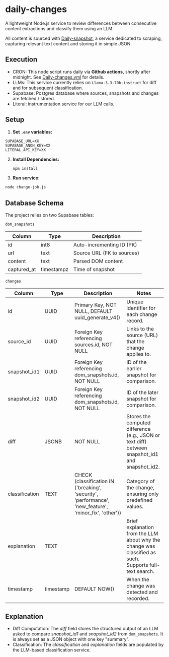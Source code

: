 # daily-changes

A lightweight Node.js service to review differences between consecutive content extractions and classify them using an LLM.

All content is sourced with [Daily-snapshot](https://github.com/tgenaitay/daily-snapshot), a service dedicated to scraping, capturing relevant text content and storing it in simple JSON. 

## Execution

- CRON: This node script runs daily via **Github actions**, shortly after midnight. See [Daily-changes.yml](https://github.com/tgenaitay/daily-change/blob/main/.github/workflows/daily-changes.yml) for details.
- LLMs: This service currently relies on `Llama-3.3-70b-instruct` for diff and for subsequent classification. 
- Supabase: Postgres database where sources, snapshots and changes are fetched / stored.
- Literal: instrumentation service for our LLM calls.

## Setup

1. **Set `.env` variables:**

```
SUPABASE_URL=XX
SUPABASE_ANON_KEY=XX
LITERAL_API_KEY=XX
```

2. **Install Dependencies:**
   ```bash
   npm install

3. **Run service:**

```bash
node change-job.js
```

## Database Schema

The project relies on two Supabase tables:

`dom_snapshots`

| Column | Type | Description | 
|--------|------|-------------|
| id     | int8     | Auto-incrementing ID (PK)          |
| url    | text     | Source URL (FK to sources)            |
| content    | text     | Parsed DOM content            |
| captured_at    | timestampz     | Time of snapshot            |

`changes`

| Column | Type | Description | Notes | 
|--------|------|-------------|-------------|
| id     | UUID     | Primary Key, NOT NULL, DEFAULT uuid_generate_v4()          | Unique identifier for each change record.|
| source_id     | UUID     | Foreign Key referencing sources.id, NOT NULL          | Links to the source (URL) that the change applies to.|
| snapshot_id1     | UUID     | Foreign Key referencing dom_snapshots.id, NOT NULL          | ID of the earlier snapshot for comparison.|
| snapshot_id2     | UUID     | Foreign Key referencing dom_snapshots.id, NOT NULL        | ID of the later snapshot for comparison.|
| diff     | JSONB     |  NOT NULL       | Stores the computed difference (e.g., JSON or text diff) between snapshot_id1 and snapshot_id2.|
| classification     | TEXT     | CHECK (classification IN ('breaking', 'security', 'performance', 'new_feature', 'minor_fix', 'other'))        | Category of the change, ensuring only predefined values.|
| explanation     | TEXT     |        | Brief explanation from the LLM about why the change was classified as such. Supports full-text search.|
| timestamp     | timestamp     | DEFAULT NOW()       | When the change was detected and recorded.|

## Explanation
- Diff Computation: The _diff_ field stores the structured output of an LLM asked to compare _snapshot_id1_ and _snapshot_id2_ from `dom_snapshots`. It is always set as a JSON object with one key "summary". 
- Classification: The _classification_ and _explanation_ fields are populated by the LLM-based classification service. 

